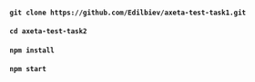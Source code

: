 #### `git clone https://github.com/Edilbiev/axeta-test-task1.git`
#### `cd axeta-test-task2`
#### `npm install`
#### `npm start`